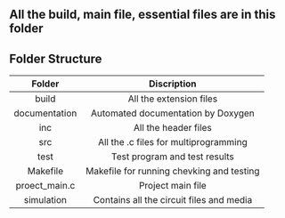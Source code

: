 ## All the build, main file, essential files are in this folder

## Folder Structure
| Folder | Discription |
| :---: | :---: | 
| build | All the extension files
| documentation	| Automated documentation by Doxygen
| inc	| All the header files
| src |	All the .c files for multiprogramming
| test | Test program and test results
| Makefile | Makefile for running chevking and testing
| proect_main.c | Project main file
| simulation | Contains all the circuit files and media

